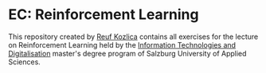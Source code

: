 # EC: Reinforcement Learning

This repository created by [Reuf Kozlica](https://github.com/reufko) contains all exercises for the lecture on Reinforcement Learning held by the [Information Technologies and Digitalisation](https://www.fh-salzburg.ac.at/en/study/it) master's degree program of Salzburg University of Applied Sciences.
